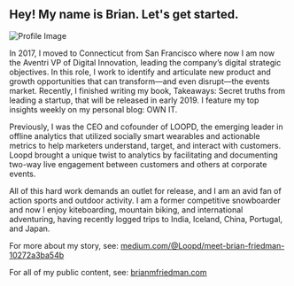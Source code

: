 ## Hey! My name is Brian. Let's get started.

![Profile Image](https://lh3.googleusercontent.com/tJZ-B5Z-RU_f-ofrG75uszQDRLp1UNwaZUQdVAZPBqOaYzwrGTIOFF3dJASaRHgZCg2SLNvV18g1G9blwb1eSP51Ld5NDQ1-XRp4)

In 2017, I moved to Connecticut from San Francisco where now I am now the Aventri VP of Digital Innovation, leading the company’s digital strategic objectives. In this role, I work to identify and articulate new product and growth opportunities that can transform—and even disrupt—the events market. Recently, I finished writing my book, Takeaways: Secret truths from leading a startup, that will be released in early 2019. I feature my top insights weekly on my personal blog: OWN IT.

Previously, I was the CEO and cofounder of LOOPD, the emerging leader in offline analytics that utilized socially smart wearables and actionable metrics to help marketers understand, target, and interact with customers. Loopd brought a unique twist to analytics by facilitating and documenting two-way live engagement between customers and others at corporate events. 

All of this hard work demands an outlet for release, and I am an avid fan of action sports and outdoor activity. I am a former competitive snowboarder and now I enjoy kiteboarding, mountain biking, and international adventuring, having recently logged trips to India, Iceland, China, Portugal, and Japan. 

For more about my story, see: [medium.com/@Loopd/meet-brian-friedman-10272a3ba54b](https://medium.com/@Loopd/meet-brian-friedman-10272a3ba54b)

For all of my public content, see: [brianmfriedman.com](https://brianmfriedman.com)
